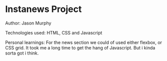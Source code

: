 # Instanews Project 

Author: Jason Murphy

Technologies used: HTML, CSS and Javascript

Personal learnings: For the news section we could of used either flexbox, or CSS grid.
                    It took me a long time to get the hang of Javascript. But i kinda sorta got
                    i think.